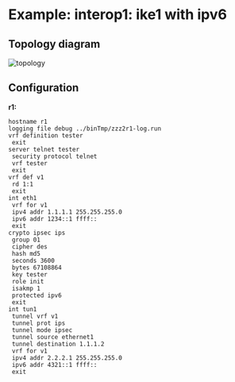 # Example: interop1: ike1 with ipv6

## **Topology diagram**

![topology](/img/intop1-ike102.tst.png)

## **Configuration**

**r1:**
```
hostname r1
logging file debug ../binTmp/zzz2r1-log.run
vrf definition tester
 exit
server telnet tester
 security protocol telnet
 vrf tester
 exit
vrf def v1
 rd 1:1
 exit
int eth1
 vrf for v1
 ipv4 addr 1.1.1.1 255.255.255.0
 ipv6 addr 1234::1 ffff::
 exit
crypto ipsec ips
 group 01
 cipher des
 hash md5
 seconds 3600
 bytes 67108864
 key tester
 role init
 isakmp 1
 protected ipv6
 exit
int tun1
 tunnel vrf v1
 tunnel prot ips
 tunnel mode ipsec
 tunnel source ethernet1
 tunnel destination 1.1.1.2
 vrf for v1
 ipv4 addr 2.2.2.1 255.255.255.0
 ipv6 addr 4321::1 ffff::
 exit
```

